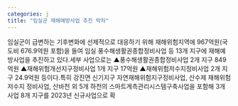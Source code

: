 ```yaml
---
categories: j
title: "임실군 재해예방사업 추진 박차"
---
```

임실군이 급변하는 기후변화에 선제적으로 대응하기 위해 재해위험지역에 967억원(국도비 676.9억원 포함)을 들여 임실 풍수해생활권종합정비사업 등 13개 지구에 재해예방사업을 추진하고 있다.세부 사업으로는 ▲풍수해생활권종합정비사업 2개 지구 849억원 ▲재해위험개선지구정비사업 1개 지구 17억원 ▲재해위험저수지정비사업 2개 지구 24.9억원 등이다.특히 강진면 신기지구 자연재해위험지구정비사업, 산수제 재해위험저수지 정비사업, 산바천 외 5개 하천의 스마트계측관리시스템구축사업을 포함해 3개 사업 8개 지구를 2023년 신규사업으로 확